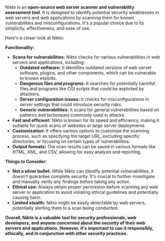 Nikto is an **open-source web server scanner and vulnerability assessment tool**. It is designed to identify potential security weaknesses in web servers and web applications by scanning them for known vulnerabilities and misconfigurations. It's a popular choice due to its simplicity, effectiveness, and ease of use.

Here's a closer look at Nikto:

**Functionality:**

- **Scans for vulnerabilities:** Nikto checks for various vulnerabilities in web servers and applications, including:
    - **Outdated software:** It identifies outdated versions of web server software, plugins, and other components, which can be vulnerable to known exploits.
    - **Dangerous files and programs:** It searches for potentially harmful files and programs like CGI scripts that could be exploited by attackers.
    - **Server configuration issues:** It checks for misconfigurations in server settings that could introduce security risks.
    - **Generic vulnerabilities:** It scans for general vulnerabilities based on patterns and techniques commonly used in attacks.
- **Fast and efficient:** Nikto is known for its speed and efficiency, making it suitable for quick scans of websites or large server deployments.
- **Customization:** It offers various options to customize the scanning process, such as specifying the target URL, excluding specific directories, or focusing on certain types of vulnerabilities.
- **Output formats:** The scan results can be saved in various formats like HTML, XML, and CSV, allowing for easy analysis and reporting.

**Things to Consider:**

- **Not a silver bullet:** While Nikto can identify potential vulnerabilities, it doesn't guarantee complete security. It's crucial to further investigate and manually verify any findings before taking any action.
- **Ethical use:** Always obtain proper permission before scanning any web server or application to avoid violating ethical guidelines and potentially causing harm.
- **Limited stealth:** Nikto might be easily detectable by web servers, potentially alerting them to a scan being conducted.

**Overall, Nikto is a valuable tool for security professionals, web developers, and anyone concerned about the security of their web servers and applications. However, it's important to use it responsibly, ethically, and in conjunction with other security practices.**